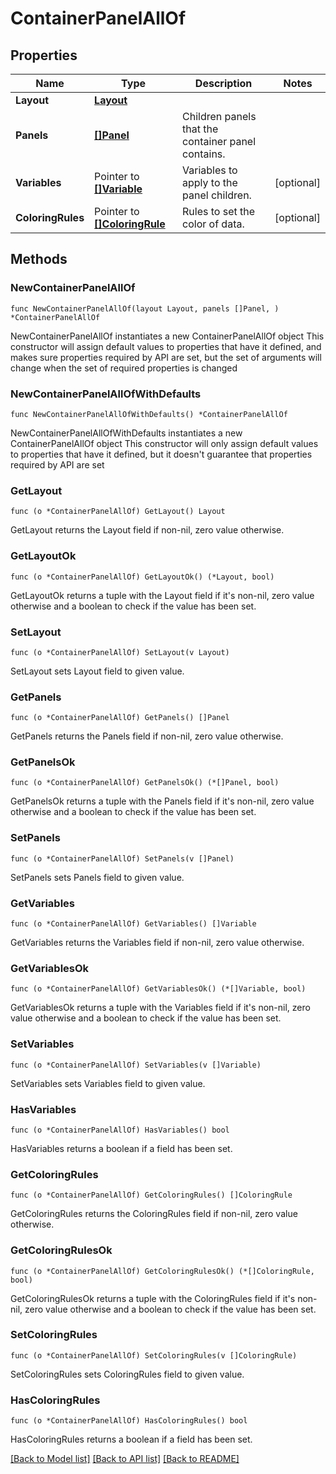 # ContainerPanelAllOf

## Properties

Name | Type | Description | Notes
------------ | ------------- | ------------- | -------------
**Layout** | [**Layout**](Layout.md) |  | 
**Panels** | [**[]Panel**](Panel.md) | Children panels that the container panel contains. | 
**Variables** | Pointer to [**[]Variable**](Variable.md) | Variables to apply to the panel children. | [optional] 
**ColoringRules** | Pointer to [**[]ColoringRule**](ColoringRule.md) | Rules to set the color of data. | [optional] 

## Methods

### NewContainerPanelAllOf

`func NewContainerPanelAllOf(layout Layout, panels []Panel, ) *ContainerPanelAllOf`

NewContainerPanelAllOf instantiates a new ContainerPanelAllOf object
This constructor will assign default values to properties that have it defined,
and makes sure properties required by API are set, but the set of arguments
will change when the set of required properties is changed

### NewContainerPanelAllOfWithDefaults

`func NewContainerPanelAllOfWithDefaults() *ContainerPanelAllOf`

NewContainerPanelAllOfWithDefaults instantiates a new ContainerPanelAllOf object
This constructor will only assign default values to properties that have it defined,
but it doesn't guarantee that properties required by API are set

### GetLayout

`func (o *ContainerPanelAllOf) GetLayout() Layout`

GetLayout returns the Layout field if non-nil, zero value otherwise.

### GetLayoutOk

`func (o *ContainerPanelAllOf) GetLayoutOk() (*Layout, bool)`

GetLayoutOk returns a tuple with the Layout field if it's non-nil, zero value otherwise
and a boolean to check if the value has been set.

### SetLayout

`func (o *ContainerPanelAllOf) SetLayout(v Layout)`

SetLayout sets Layout field to given value.


### GetPanels

`func (o *ContainerPanelAllOf) GetPanels() []Panel`

GetPanels returns the Panels field if non-nil, zero value otherwise.

### GetPanelsOk

`func (o *ContainerPanelAllOf) GetPanelsOk() (*[]Panel, bool)`

GetPanelsOk returns a tuple with the Panels field if it's non-nil, zero value otherwise
and a boolean to check if the value has been set.

### SetPanels

`func (o *ContainerPanelAllOf) SetPanels(v []Panel)`

SetPanels sets Panels field to given value.


### GetVariables

`func (o *ContainerPanelAllOf) GetVariables() []Variable`

GetVariables returns the Variables field if non-nil, zero value otherwise.

### GetVariablesOk

`func (o *ContainerPanelAllOf) GetVariablesOk() (*[]Variable, bool)`

GetVariablesOk returns a tuple with the Variables field if it's non-nil, zero value otherwise
and a boolean to check if the value has been set.

### SetVariables

`func (o *ContainerPanelAllOf) SetVariables(v []Variable)`

SetVariables sets Variables field to given value.

### HasVariables

`func (o *ContainerPanelAllOf) HasVariables() bool`

HasVariables returns a boolean if a field has been set.

### GetColoringRules

`func (o *ContainerPanelAllOf) GetColoringRules() []ColoringRule`

GetColoringRules returns the ColoringRules field if non-nil, zero value otherwise.

### GetColoringRulesOk

`func (o *ContainerPanelAllOf) GetColoringRulesOk() (*[]ColoringRule, bool)`

GetColoringRulesOk returns a tuple with the ColoringRules field if it's non-nil, zero value otherwise
and a boolean to check if the value has been set.

### SetColoringRules

`func (o *ContainerPanelAllOf) SetColoringRules(v []ColoringRule)`

SetColoringRules sets ColoringRules field to given value.

### HasColoringRules

`func (o *ContainerPanelAllOf) HasColoringRules() bool`

HasColoringRules returns a boolean if a field has been set.


[[Back to Model list]](../README.md#documentation-for-models) [[Back to API list]](../README.md#documentation-for-api-endpoints) [[Back to README]](../README.md)


